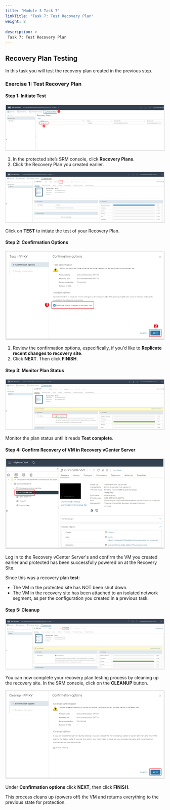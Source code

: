 ```yaml
---
title: "Module 3 Task 7"
linkTitle: "Task 7: Test Recovery Plan"
weight: 8

description: >
 Task 7: Test Recovery Plan
---
```


## **Recovery Plan Testing**

In this task you will test the recovery plan created in the previous step.

### **Exercise 1: Test Recovery Plan**

#### Step 1: Initiate Test

![](Mod3Task7Pic1.png)

1. In the protected site’s SRM console, click **Recovery Plans**.
2. Click the Recovery Plan you created earlier.

![](Mod3Task7Pic2.png)

Click on **TEST** to intiate the test of your Recovery Plan.

#### Step 2: Confirmation Options

![](Mod3Task7Pic3.png)

1. Review the confirmation options, especifically, if you'd like to **Replicate recent changes to recovery site**.
2. Click **NEXT**. Then click **FINISH**.

#### Step 3: Monitor Plan Status

![](Mod3Task7Pic4.png)

Monitor the plan status until it reads **Test complete**.

#### Step 4: Confirm Recovery of VM in Recovery vCenter Server

![](Mod3Task7Pic5.png)

Log in to the Recovery vCenter Server's and confirm the VM you created earlier and protected has been successfully powered on at the Recovery Site. 

Since this was a recovery plan **test**:
-   The VM in the protected site has NOT been shut down.
-   The VM in the recovery site has been attached to an isolated network segment, as per the configuration you created in a previous task.

#### Step 5: Cleanup

![](Mod3Task7Pic6.png)

You can now complete your recovery plan testing process by cleaning up the recovery site. In the SRM console, click on the **CLEANUP** button.

![](Mod3Task7Pic7.png)

Under **Confirmation options** click **NEXT**, then click **FINISH**.

This process cleans up (powers off) the VM and returns everything to the previous state for protection.
